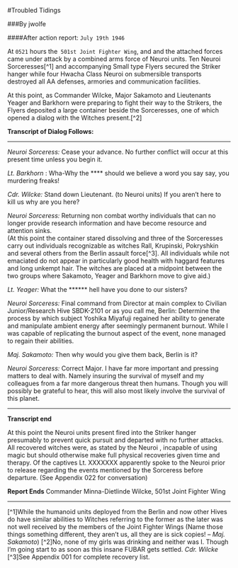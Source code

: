#Troubled Tidings

###By jwolfe

####After action report: `July 19th 1946`

At `0521` hours the` 501st Joint Fighter Wing`, and and the attached forces came under attack by a combined arms force of Neuroi units. Ten Neuroi Sorceresses[^1] and accompanying Small type Flyers secured the Striker hanger while four Hwacha Class Neuroi on submersible transports destroyed all AA defenses, armories and communication facilities.  

At this point, as Commander Wilcke, Major Sakamoto and Lieutenants Yeager and Barkhorn were preparing to fight their way to the Strikers, the Flyers deposited a large container beside the Sorceresses, one of which opened a dialog with the Witches present.[^2]  


**Transcript of Dialog Follows:**

---
*Neuroi Sorceress:* Cease your advance. No further conflict will occur at this present time unless you begin it.

*Lt. Barkhorn* : Wha-Why the **** should we believe a word you say say, you murdering freaks!

*Cdr. Wilcke:* Stand down Lieutenant. (to Neuroi units) If you aren’t here to kill us why are you here?

*Neuroi Sorceress:* Returning non combat worthy individuals that can no longer provide research information and have become resource and attention sinks.  
(At this point the container stared dissolving and three of the Sorceresses carry out individuals recognizable as witches Rall, Krupinski, Pokryshkin and several others from the Berlin assault force[^3]. All individuals while not emaciated do not appear in particularly good health with haggard features and long unkempt hair. The witches are placed at a midpoint between the two groups where Sakamoto, Yeager and Barkhorn move to give aid.)

*Lt. Yeager:* What the ****** hell have you done to our sisters?

*Neuroi Sorceress:* Final command from Director at main complex to Civilian Junior/Research Hive SBDK-2101 or as you call me, Berlin: Determine the process by which subject Yoshika Miyafuji regained her ability to generate and manipulate ambient energy after seemingly permanent burnout. While I was capable of replicating the burnout aspect of the event, none managed to regain their abilities.

*Maj. Sakamoto:* Then why would you give them back, Berlin is it?

*Neuroi Sorceress:* Correct Major. I have far more important and pressing matters to deal with. Namely insuring the survival of myself and my colleagues from a far more dangerous threat then humans. Though you will possibly be grateful to hear, this will also most likely involve the survival of this planet.

---
**Transcript end**

At this point the Neuroi units present fired into the Striker hanger presumably to prevent quick pursuit and departed with no further attacks. All recovered witches were, as stated by the Neuroi , incapable of using magic but should otherwise make full physical recoveries given time and therapy. Of the captives Lt. XXXXXXX apparently spoke to the Neuroi prior to release regarding the events mentioned by the Sorceress before departure. (See Appendix 022 for conversation)

**Report Ends**
Commander Minna-Dietlinde Wilcke, 501st Joint Fighter Wing 

---
[^1]While the humanoid units deployed from the Berlin and now other Hives do have similar abilities to Witches referring to the former as the later was not well received by the members of the Joint Fighter Wings (Name those things something different, they aren’t us, all they are is sick copies! – *Maj. Sakamoto*)
[^2]No, none of my girls was drinking and neither was I. Though I’m going start to as soon as this insane FUBAR gets settled. *Cdr. Wilcke*  
[^3]See Appendix 001 for complete recovery list.
